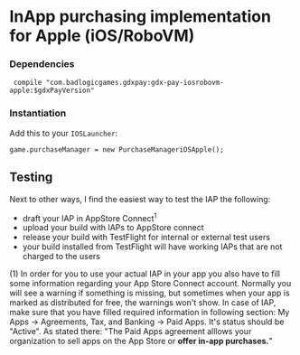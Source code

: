 # InApp purchasing implementation for Apple (iOS/RoboVM)

### Dependencies

     compile "com.badlogicgames.gdxpay:gdx-pay-iosrobovm-apple:$gdxPayVersion"

### Instantiation

Add this to your `IOSLauncher`:

    game.purchaseManager = new PurchaseManageriOSApple();

## Testing
Next to other ways, I find the easiest way to test the IAP the following: 

* draft your IAP in AppStore Connect<sup>1</sup>
* upload your build with IAPs to AppStore connect
* release your build with TestFlight for internal or external test users
* your build installed from TestFlight will have working IAPs that are not charged to the users


(1) In order for you  to use your actual IAP in your app you also have to fill some information regarding your App Store Connect account. Normally you will see a warning if something is missing, but sometimes when your app is marked as distributed for free, the warnings won't show. In case of IAP, make sure that you have filled required information in following section:
My Apps -> Agreements, Tax, and Banking -> Paid Apps. It's status should be "Active". As stated there: "The Paid Apps agreement alllows your organization to sell apps on the App Store or **offer in-app purchases.**"